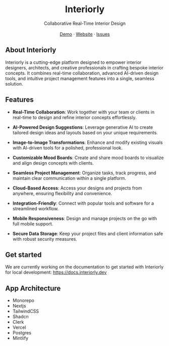 <p align="center">
	<h1 align="center"><b>Interiorly</b></h1>
<p align="center">
    Collaborative Real-Time Interior Design
    <br />
    <br />
    <a href="https://demo.interiorly.dev">Demo</a>
    ·
    <a href="https://interiorly.dev">Website</a>
    ·
    <a href="https://github.com/interiorly/interiorly/issues">Issues</a>
  </p>
</p>

## About Interiorly

Interiorly is a cutting-edge platform designed to empower interior designers, architects, and creative professionals in crafting bespoke interior concepts. It combines real-time collaboration, advanced AI-driven design tools, and intuitive project management features into a single, seamless solution.

## Features

- **Real-Time Collaboration**: Work together with your team or clients in real-time to design and refine interior concepts effortlessly.

- **AI-Powered Design Suggestions**: Leverage generative AI to create tailored design ideas and layouts based on your unique requirements.

- **Image-to-Image Transformations**: Enhance and modify existing visuals with AI-driven tools for a polished, professional look.

- **Customizable Mood Boards**: Create and share mood boards to visualize and align design concepts with clients.

- **Seamless Project Management**: Organize tasks, track progress, and maintain clear communication within a single platform.

- **Cloud-Based Access**: Access your designs and projects from anywhere, ensuring flexibility and convenience.

- **Integration-Friendly**: Connect with popular tools and software for a streamlined workflow.

- **Mobile Responsiveness**: Design and manage projects on the go with full mobile support.

- **Secure Data Storage**: Keep your project files and client information safe with robust security measures.

## Get started

We are currently working on the documentation to get started with Interiorly for local development: https://docs.interiorly.dev

## App Architecture

- Monorepo
- Nextjs
- TailwindCSS
- Shadcn
- Clerk
- Vercel
- Postgres
- Mintlify

